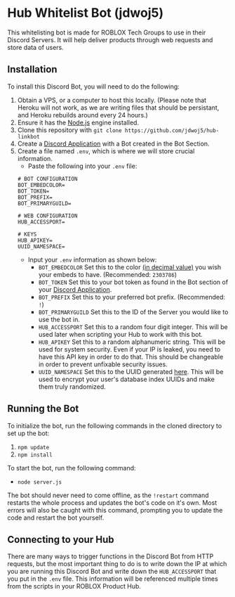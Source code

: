 # Hub Whitelist Bot (jdwoj5)
This whitelisting bot is made for ROBLOX Tech Groups to use in their Discord Servers. It will help deliver products through web requests and store data of users.

## Installation
To install this Discord Bot, you will need to do the following:

1. Obtain a VPS, or a computer to host this locally. (Please note that Heroku will not work, as we are writing files that should be persistant, and Heroku rebuilds around every 24 hours.)
2. Ensure it has the [Node.js](https://nodejs.org/en/) engine installed.
3. Clone this repository with `git clone https://github.com/jdwoj5/hub-linkbot`
4. Create a [Discord Application](https://discord.com/developers/applications) with a Bot created in the Bot Section.
5. Create a file named `.env`, which is where we will store crucial information. 
    - Paste the following into your `.env` file:
    ```env
    # BOT CONFIGURATION
    BOT_EMBEDCOLOR=
    BOT_TOKEN=
    BOT_PREFIX=
    BOT_PRIMARYGUILD=

    # WEB CONFIGURATION
    HUB_ACCESSPORT=

    # KEYS
    HUB_APIKEY=
    UUID_NAMESPACE=
    ```
    - Input your `.env` information as shown below:
        - `BOT_EMBEDCOLOR` Set this to the color [(in decimal value)](https://spycolor.com/) you wish your embeds to have. (Recommended: `2303786`)
        - `BOT_TOKEN` Set this to your bot token as found in the Bot section of your [Discord Application](https://discord.com/developers/applications).
        - `BOT_PREFIX` Set this to your preferred bot prefix. (Recommended: `!`)
        - `BOT_PRIMARYGUILD` Set this to the ID of the Server you would like to use the bot in.
        - `HUB_ACCESSPORT` Set this to a random four digit integer. This will be used later when scripting your Hub to work with this bot.
        - `HUB_APIKEY` Set this to a random alphanumeric string. This will be used for system security. Even if your IP is leaked, you need to have this API key in order to do that. This should be changeable in order to prevent unfixable security issues.
        - `UUID_NAMESPACE` Set this to the UUID generated [here](https://www.uuidgenerator.net/). This will be used to encrypt your user's database index UUIDs and make them truly randomized.

## Running the Bot
To initialize the bot, run the following commands in the cloned directory to set up the bot:
1. `npm update`
2. `npm install`

To start the bot, run the following command:
- `node server.js`

The bot should never need to come offline, as the `!restart` command restarts the whole process and updates the bot's code on it's own. Most errors will also be caught with this command, prompting you to update the code and restart the bot yourself.

## Connecting to your Hub
There are many ways to trigger functions in the Discord Bot from HTTP requests, but the most important thing to do is to write down the IP at which you are running this Discord Bot and write down the `HUB_ACCESSPORT` that you put in the `.env` file. This information will be referenced multiple times from the scripts in your ROBLOX Product Hub.